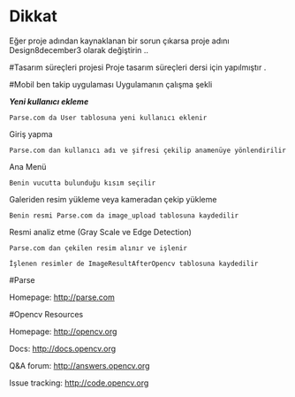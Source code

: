 # Dikkat

Eğer proje adından kaynaklanan bir sorun çıkarsa proje adını  Design8december3  olarak değiştirin ..

#Tasarım süreçleri projesi 
Proje tasarım süreçleri dersi için yapılmıştır .

#Mobil ben takip uygulaması
Uygulamanın çalışma şekli

***Yeni kullanıcı ekleme***
 
    Parse.com da User tablosuna yeni kullanıcı eklenir
  
Giriş yapma
  
    Parse.com dan kullanıcı adı ve şifresi çekilip anamenüye yönlendirilir

Ana Menü
  
    Benin vucutta bulunduğu kısım seçilir
  
Galeriden resim yükleme veya kameradan çekip yükleme
  
    Benin resmi Parse.com da image_upload tablosuna kaydedilir
  
Resmi analiz etme (Gray Scale ve Edge Detection)
  
    Parse.com dan çekilen resim alınır ve işlenir
  
    İşlenen resimler de ImageResultAfterOpencv tablosuna kaydedilir




#Parse

Homepage: http://parse.com

#Opencv
Resources

Homepage: http://opencv.org

Docs: http://docs.opencv.org

Q&A forum: http://answers.opencv.org

Issue tracking: http://code.opencv.org
